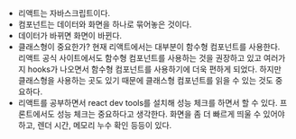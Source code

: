 - 리액트는 자바스크립트이다.
- 컴포넌트는 데이터와 화면을 하나로 묶어놓은 것이다. 
- 데이터가 바뀌면 화면이 바뀐다. 
- 클래스형이 중요한가? 현재 리액트에서는 대부분이 함수형 컴포넌트를 사용한다. 리액트 공식 사이트에서도 함수형 컴포넌트를 사용하는 것을 권장하고 있고 여러가지 hooks가 나오면서 함수형 컴포넌트를 사용하기에 더욱 편하게 되었다. 하지만 클래스형을 사용하는 곳도 있기 때문에 클래스형 컴포넌트를 읽을 수 있는 것도 중요하다.
- 리액트를 공부하면서 react dev tools를 설치해 성능 체크를 하면서 할 수 있다. 프론트에서도 성능 체크는 중요하다고 생각한다. 화면을 좀 더 빠르게 띄울 수 있어야 하고, 렌더 시간, 메모리 누수 확인 등등이 있다.
